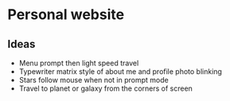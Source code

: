 # Personal website

## Ideas
- Menu prompt then light speed travel
- Typewriter matrix style of about me and profile photo blinking
- Stars follow mouse when not in prompt mode
- Travel to planet or galaxy from the corners of screen